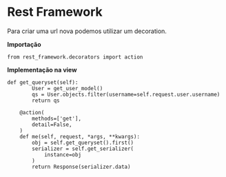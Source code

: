 # Rest Framework

Para criar uma url nova podemos utilizar um decoration.

**Importação**
```
from rest_framework.decorators import action
```

**Implementação na view**
```
def get_queryset(self):
        User = get_user_model()
        qs = User.objects.filter(username=self.request.user.username)
        return qs

    @action(
        methods=['get'],
        detail=False,
    )
    def me(self, request, *args, **kwargs):
        obj = self.get_queryset().first()
        serializer = self.get_serializer(
            instance=obj
        )
        return Response(serializer.data)
```